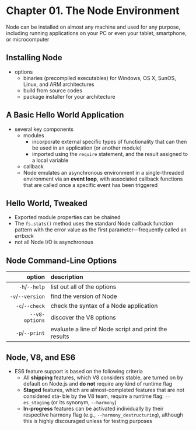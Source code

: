 # Chapter 01. The Node Environment  

Node can be installed on almost any machine and used for any purpose, including running applications on your PC or even your tablet, smartphone, or microcomputer  

## Installing Node  
+ options  
  - binaries (precompiled executables) for Windows, OS X, SunOS, Linux, and ARM architectures  
  - build from source codes  
  - package installer for your architecture  

## A Basic Hello World Application  
+ several key components  
  - modules  
    + incorporate external specific types of functionality that can then be used in an application (or another module)  
    + imported using the `require` statement, and the result assigned to a local variable  
  - callback  
  - Node emulates an asynchronous environment in a single-threaded environment via an **event loop**, with associated callback functions that are called once a specific event has been triggered 

## Hello World, Tweaked  
+ Exported module properties can be chained  
+ The `fs.stats()` method uses the standard Node callback function pattern with the error value as the first parameter—frequently called an *errback*  
+ not all Node I/O is asynchronous 

## Node Command-Line Options  

option | description 
------:|:-----------
`-h`/`--help` | list out all of the options  
`-v`/`--version`| find the version of Node 
`-c`/`--check`  | check the syntax of a Node application 
`--v8-options`  | discover the V8 options  
`-p`/`--print`  | evaluate a line of Node script and print the results

## Node, V8, and ES6  
+ ES6 feature support is based on the following criteria  
  - All **shipping** features, which V8 considers stable, are turned on by default on Node.js and **do not** require any kind of runtime flag  
  - **Staged** features, which are almost-completed features that are not considered sta‐ ble by the V8 team, require a runtime flag: `--es_staging` (or its synonym, `--harmony`)  
  - **In-progress** features can be activated individually by their respective harmony flag (e.g., `--harmony_destructuring`), although this is highly discouraged unless for testing purposes  
